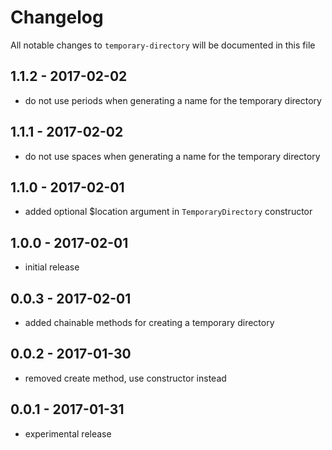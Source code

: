 # Changelog

All notable changes to `temporary-directory` will be documented in this file

## 1.1.2 - 2017-02-02

- do not use periods when generating a name for the temporary directory

## 1.1.1 - 2017-02-02

- do not use spaces when generating a name for the temporary directory

## 1.1.0 - 2017-02-01

- added optional $location argument in `TemporaryDirectory` constructor

## 1.0.0 - 2017-02-01

- initial release

## 0.0.3 - 2017-02-01

- added chainable methods for creating a temporary directory

## 0.0.2 - 2017-01-30

- removed create method, use constructor instead

## 0.0.1 - 2017-01-31

- experimental release
